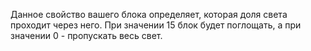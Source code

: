 Данное свойство вашего блока определяет, которая доля света проходит через него. При значении 15 блок будет поглощать, а при значении 0 - пропускать весь свет.
